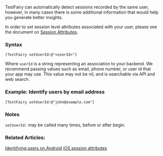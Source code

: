 TestFairy can automatically detect sessions recorded by the same user, however, in many cases there is some additional information that would help you generate better insights. 

In order to set session level attributes associated with your user, please see the document on [Session Attributes](https://docs.testfairy.com/iOS_SDK/Session_Attributes.html).

### Syntax

`[TestFairy setUserId:@"<userId>"]`

Where `userId` is a string representing an association to your backend. We recommend passing values such as email, phone number, or user id that your app may use. This value may not be nil, and is searchable via API and web search.

### Example: Identify users by email address

```
[TestFairy setUserId:@"john@example.com"]
```


### Notes

`setUserId:` may be called many times, before or after begin. 

### Related Articles:

[Identifying users on Android](https://docs.testfairy.com/Android/Identifying_your_users.html)
[iOS session attributes](https://docs.testfairy.com/iOS_SDK/Session_Attributes.html)
